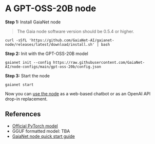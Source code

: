 # A GPT-OSS-20B node

**Step 1:** Install GaiaNet node

> The  Gaia node software version should be 0.5.4 or higher. 

```
curl -sSfL 'https://github.com/GaiaNet-AI/gaianet-node/releases/latest/download/install.sh' | bash
```

**Step 2:** Init with the GPT-OSS-20B model

```
gaianet init --config https://raw.githubusercontent.com/GaiaNet-AI/node-configs/main/gpt-oss-20b/config.json
```


**Step 3:** Start the node

```
gaianet start
```

Now you can [use the node](https://docs.gaianet.ai/user-guide/mynode) as a web-based chatbot or as an OpenAI API drop-in replacement.

## References

* [Official PyTorch model](https://huggingface.co/openai/gpt-oss-20b)
* GGUF formatted model: TBA
* [GaiaNet node quick start guide](https://docs.gaianet.ai/node-guide/quick-start)
